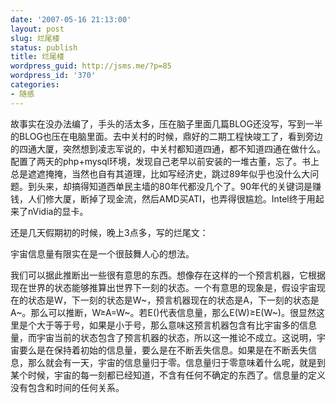 ```yaml
---
date: '2007-05-16 21:13:00'
layout: post
slug: 烂尾楼
status: publish
title: 烂尾楼
wordpress_guid: http://jsms.me/?p=85
wordpress_id: '370'
categories:
- 随感
---
```


故事实在没办法编了，手头的活太多，压在脑子里面几篇BLOG还没写，写到一半的BLOG也压在电脑里面。去中关村的时候，鼎好的二期工程快竣工了，看到旁边的四通大厦，突然想到凌志军说的，中关村都知道四通，都不知道四通在做什么。配置了两天的php+mysql环境，发现自己老早以前安装的一堆古董，忘了。书上总是遮遮掩掩，当然也自有其道理，比如写经济史，跳过89年似乎也没什么大问题。到头来，却搞得知道西单民主墙的80年代都没几个了。90年代的关键词是赚钱，人们修大厦，断掉了现金流，然后AMD买ATI，也弄得很尴尬。Intel终于用起来了nVidia的显卡。


还是几天假期初的时候，晚上3点多，写的烂尾文：


宇宙信息量有限实在是一个很鼓舞人心的想法。


我们可以据此推断出一些很有意思的东西。想像存在这样的一个预言机器，它根据现在世界的状态能够推算出世界下一刻的状态。一个有意思的现象是，假设宇宙现在的状态是W，下一刻的状态是W~，预言机器现在的状态是A，下一刻的状态是A~。那么可以推断，W≥A=W~。若E()代表信息量，那么E(W)≥E(W~)。很显然这里是个大于等于号，如果是小于号，那么意味这预言机器包含有比宇宙多的信息量，而宇宙当前的状态包含了预言机器的状态，所以这一推论不成立。这说明，宇宙要么是在保持着初始的信息量，要么是在不断丢失信息。如果是在不断丢失信息，那么就会有一天，宇宙的信息量归于零。信息量归于零意味着什么呢，就是到某个时候，宇宙的每一刻都已经知道，不含有任何不确定的东西了。信息量的定义没有包含和时间的任何关系。
